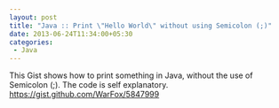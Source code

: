 ```yaml
---
layout: post
title: "Java :: Print \"Hello World\" without using Semicolon (;)"
date: 2013-06-24T11:34:00+05:30
categories:
 - Java
---
```

This Gist shows how to print something in Java, without the use of Semicolon (;). The code is self explanatory.
<a href="https://gist.github.com/WarFox/5847999">https://gist.github.com/WarFox/5847999</a><br/><script src="https://gist.github.com/WarFox/5847999.js"></script> 
